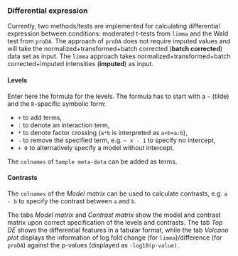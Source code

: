 ### Differential expression

Currently, two methods/tests are implemented for calculating differential 
expression between conditions: moderated t-tests from `limma` and the
Wald test from `proDA`. The approach of `proDA` does not require imputed 
values and will take the normalized+transformed+batch corrected 
(**batch corrected**) data set as input. The `limma` approach takes 
normalized+transformed+batch corrected+imputed intensities 
(**imputed**) as input.

#### Levels
Enter here the formula for the levels. The formula has to start with a `~` 
(tilde) and the `R`-specific symbolic form:
- `+` to add terms,
- `:` to denote an interaction term, 
- `*` to denote factor crossing (`a*b` is interpreted as `a+b+a:b`),
- `-` to remove the specified term, e.g. `~ x - 1` to specify no intercept,
- `+ 0` to alternatively specify a model without intercept.

The `colnames` of `Sample meta-data` can be added as terms.  

#### Contrasts
The `colnames` of the *Model matrix* can be used to calculate contrasts, e.g. 
`a - b` to specify the contrast between `a` and `b`. 


The tabs *Model matrix* and *Contrast matrix* show the model and contrast
matrix upon correct specification of the levels and contrasts. 
The tab *Top DE* shows the differential features in a tabular format, 
while the tab *Volcano plot* displays the information of 
log fold change (for `limma`)/difference (for `proDA`) against the 
p-values (displayed as `-log10(p-value)`. 
